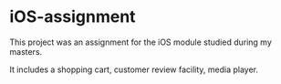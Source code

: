 # iOS-assignment
This project was an assignment for the iOS module studied during my masters.

It includes a shopping cart, customer review facility, media player.
